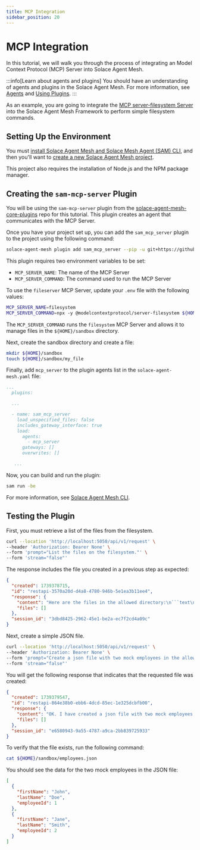```yaml
---
title: MCP Integration
sidebar_position: 20
---
```


# MCP Integration

In this tutorial, we will walk you through the process of integrating an Model Context Protocol (MCP) Server into Solace Agent Mesh.

:::info[Learn about agents and plugins]
You should have an understanding of agents and plugins in the Solace Agent Mesh. For more information, see [Agents](../concepts/agents.md) and [Using Plugins](../concepts/plugins/use-plugins.md).
:::

As an example, you are going to integrate the [MCP server-filesystem Server](https://www.npmjs.com/package/@modelcontextprotocol/server-filesystem) into the Solace Agent Mesh Framework to perform simple filesystem commands.

## Setting Up the Environment

You must [install Solace Agent Mesh and Solace Mesh Agent (SAM) CLI](../getting-started/installation.md), and then you'll want to [create a new Solace Agent Mesh project](../getting-started/quick-start.md).

This project also requires the installation of Node.js and the NPM package manager.

## Creating the `sam-mcp-server` Plugin

You will be using the `sam-mcp-server` plugin from the [solace-agent-mesh-core-plugins](https://github.com/SolaceLabs/solace-agent-mesh-core-plugins) repo for this tutorial. This plugin creates an agent that communicates with the MCP Server.

Once you have your project set up, you can add the `sam_mcp_server` plugin to the project using the following command:

```sh
solace-agent-mesh plugin add sam_mcp_server --pip -u git+https://github.com/SolaceLabs/solace-agent-mesh-core-plugins#subdirectory=sam-mcp-server
```

This plugin requires two environment variables to be set:

* `MCP_SERVER_NAME`: The name of the MCP Server
* `MCP_SERVER_COMMAND`: The command used to run the MCP Server

To use the `fileserver` MCP Server, update your `.env` file with the following values:

```sh
MCP_SERVER_NAME=filesystem
MCP_SERVER_COMMAND=npx -y @modelcontextprotocol/server-filesystem ${HOME}/sandbox
```

The `MCP_SERVER_COMMAND` runs the `filesystem` MCP Server and allows it to manage files in the `${HOME}/sandbox` directory.

Next, create the sandbox directory and create a file:

```sh
mkdir ${HOME}/sandbox
touch ${HOME}/sandbox/my_file
```

Finally, add `mcp_server` to the plugin agents list in the `solace-agent-mesh.yaml` file:

```yaml
...
  plugins:

  ...

  - name: sam_mcp_server
    load_unspecified_files: false
    includes_gateway_interface: true
    load:
      agents:
        - mcp_server
      gateways: []
      overwrites: []

   ...
```

Now, you can build and run the plugin:

```sh
sam run -be
```

For more information, see [Solace Agent Mesh CLI](../concepts/cli.md).

## Testing the Plugin

First, you must retrieve a list of the files from the filesystem.

```sh
curl --location 'http://localhost:5050/api/v1/request' \
--header 'Authorization: Bearer None' \
--form 'prompt="List the files on the filesystem."' \
--form 'stream="false"'
```

The response includes the file you created in a previous step as expected:

```json
{
  "created": 1739378715,
  "id": "restapi-3570a20d-d4a8-4780-946b-5e1ea3b11ee4",
  "response": {
    "content": "Here are the files in the allowed directory:\n```text\n[FILE] my_file\n```",
    "files": []
  },
  "session_id": "3dbd8425-2962-45e1-be2a-ec7f2cd4a09c"
}
```

Next, create a simple JSON file.

```sh
curl --location 'http://localhost:5050/api/v1/request' \
--header 'Authorization: Bearer None' \
--form 'prompt="Create a json file with two mock employees in the allowed directory of the filesystem."' \
--form 'stream="false"'
```

You will get the following response that  indicates that the requested file was created:

```json
{
  "created": 1739379547,
  "id": "restapi-864e38b0-ebb6-4dcd-85ec-1e325dcbfb00",
  "response": {
    "content": "OK. I have created a json file with two mock employees in the allowed directory of the filesystem. The file is located at `/Users/myuserid/sandbox/employees.json`.",
    "files": []
  },
  "session_id": "e6580943-9a55-4787-a9ca-2bb839725933"
}
```

To verify that the file exists, run the following command:

```sh
cat ${HOME}/sandbox/employees.json
```

You should see the data for the two mock employees in the JSON file:

```json
[
  {
    "firstName": "John",
    "lastName": "Doe",
    "employeeId": 1
  },
  {
    "firstName": "Jane",
    "lastName": "Smith",
    "employeeId": 2
  }
]
```
